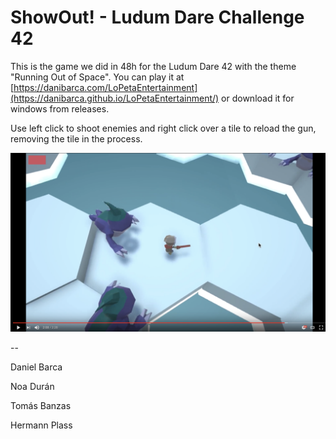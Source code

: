 # ShowOut! - Ludum Dare Challenge 42

This is the game we did in 48h for the Ludum Dare 42 with the theme "Running Out of Space".
You can play it at [https://danibarca.com/LoPetaEntertainment](https://danibarca.github.io/LoPetaEntertainment/) or download it for windows from releases.

Use left click to shoot enemies and right click over a tile to reload the gun, removing the tile in the process.

[![SnowOut!](https://raw.githubusercontent.com/DaniBarca/LoPetaEntertainment/master/Readme%20Screenshot.png)](https://www.youtube.com/watch?v=tA_nCwqKjK8 "SowOut! Demo - Ludum Dare 42")

--

Daniel Barca

Noa Durán

Tomás Banzas

Hermann Plass
